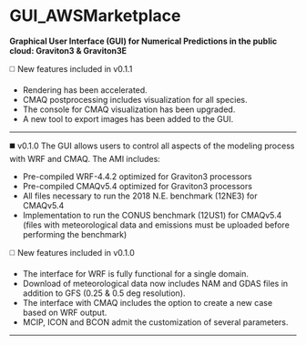 # GUI_AWSMarketplace

**Graphical User Interface (GUI) for Numerical Predictions in the public cloud: Graviton3 & Graviton3E**

:white_medium_square: New features included in v0.1.1
+ Rendering has been accelerated.
+ CMAQ postprocessing includes visualization for all species.
+ The console for CMAQ visualization has been upgraded.
+ A new tool to export images has been added to the GUI.
___________________________________________________________________________________________________________________________________________
:black_medium_square: v0.1.0
The GUI allows users to control all aspects of the modeling process with WRF and CMAQ.
The AMI includes:
+ Pre-compiled WRF-4.4.2 optimized for Graviton3 processors  
+ Pre-compiled CMAQv5.4 optimized for Graviton3 processors  
+ All files necessary to run the 2018 N.E. benchmark (12NE3) for CMAQv5.4
+ Implementation to run the CONUS benchmark (12US1) for CMAQv5.4 (files with meteorological data and emissions must be uploaded before performing the benchmark)

:white_medium_square: New features included in v0.1.0
+ The interface for WRF is fully functional for a single domain.
+ Download of meteorological data now includes NAM and GDAS files in addition to GFS (0.25 & 0.5 deg resolution).
+ The interface with CMAQ includes the option to create a new case based on WRF output.
+ MCIP, ICON and BCON admit the customization of several parameters.

___________________________________________________________________________________________________________________________________________

